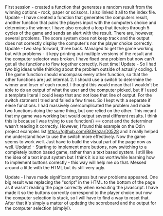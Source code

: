 First session - created a function that generates a random result from the winning options - rock, paper or scissors. I also linked it all to the index file.
Update - I have created a function that generates the computers result, another function that pairs the players input with the computers choice and determines the winner. I have also created a loop that iterates through 5 cycles of the game and sends an alert with the result. There are, however, several problems. The score system does not keep track and the output does not correctly display the computer's nor the player choice correctly. 
Update - two step forward, three back. Managed to get the game working but with problems - it kepy printing out multiple versions of the result and the computer selector was broken. I have fixed one problem but now can't get all the functions to flow together correctly. Next time!
Update - So I had two big ideas while thinking about the problem outside of actually coding. 1. The game function should encompass every other function, so that the other functions are just internal. 2. I should use a switch to determine the winner and loser of each round. I thought this would mean that I wouldn't be able to do an output of what the user and the computer picked, but if I used a template literal I could keep that and not lose that line of output. For the switch statment I tried and failed a few times. So I kept with a separate if elese functions. I had massively overcomplicated the problem and made two functions doing the same thing, but one relied on the other. This meant that my game was working but would output several different results. I think this is because I was trying to use function() == const and the determiner wasn't reading it correctly. However, I found this example on the Odin project examples list https://github.com/BiOHazarD0528 and it really helped me understand how to use the switch more effectively. Now the game seems to work well. Just have to build the visual part of the page now as well.
Update! - Starting to implement more buttons, now switching to a completely button based game, rather than a text based system. I still like the idea of a text input system but I think it is also worthwhile learning how to implement buttons correctly - this way will help me do that. Messed around a little with the HTML but its still very ugly. 

Update - I have made significant progress but new problems appeared. One big result was replacing the "script" in the HTML to the bottom of the page as it wasn't reading the page correctly when executing the javascript. I have made it so the buttons correctly correspond to the player choice but now the computer selection is stuck, so I will have to find a way to reset that. After that it's simply a matter of updating the scoreboard and the output for the computer selection (simply!).